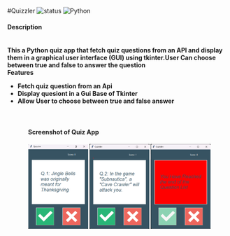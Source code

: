 #Quizzler
![status](https://img.shields.io/badge/Status-Active-brightgreen)
![Python](https://img.shields.io/badge/Python-100%25-brightgreen)
<br>
<h4>Description<h4>
<br>
<b>This a Python quiz app that fetch quiz questions from an API and display them in a graphical user interface (GUI) using tkinter.User Can choose between true and false to answer the question<b>

<br>
<b>Features<b>
<ul>
<li>Fetch quiz question from an Api
<li>Display quesiont in a Gui Base of Tkinter
<li>Allow User to choose between true and false answer
<ul>

<br>
<br>

<h4>Screenshot of Quiz App<h4>
<img src = "https://github.com/DixitKashyap/Quiz_App_Python_Tkinter/blob/main/Screenshots/Screenshot1.png"
width=30% height=20%/>
<img src = "https://github.com/DixitKashyap/Quiz_App_Python_Tkinter/blob/main/Screenshots/Screenshot2.png"
width=30% height=20%/>
<img src = "https://github.com/DixitKashyap/Quiz_App_Python_Tkinter/blob/main/Screenshots/Screenshot3.png"
width=30% height=20%/>
